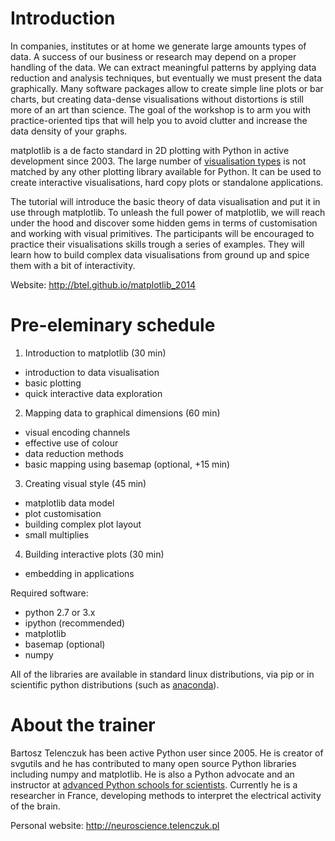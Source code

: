 # Introduction

In companies, institutes or at home we generate large amounts types of data. A success of our business or research may depend on a proper handling of the data. We can extract 
meaningful patterns by applying data reduction and analysis techniques, but eventually we must present the data graphically. Many software packages allow to create simple line plots or bar charts, but creating data-dense visualisations without distortions is still more of an art than science. The goal of the workshop is to arm you with practice-oriented tips that will help you to avoid clutter and increase the data density of your graphs.

matplotlib is a de facto standard in 2D plotting with Python in active development since 2003. The large number of [visualisation types](http://matplotlib.org/gallery.html) is not matched by any other plotting library available for Python. It can be used to create interactive visualisations, hard copy plots or standalone applications.

The tutorial will introduce the basic theory of data visualisation and put it in use through matplotlib. To unleash the full power of matplotlib, we will reach under the hood and discover some hidden gems in terms of customisation and working with visual primitives. The participants will be encouraged to practice their visualisations skills trough a series of examples. They will learn how to build complex data visualisations from ground up and spice them with a bit of interactivity. 

Website: http://btel.github.io/matplotlib_2014

# Pre-eleminary schedule

1) Introduction to matplotlib (30 min)
- introduction to data visualisation
- basic plotting
- quick interactive data exploration

2) Mapping data to graphical dimensions (60 min)
- visual encoding channels
- effective use of colour
- data reduction methods
- basic mapping using basemap (optional, +15 min)

3) Creating visual style (45 min)
- matplotlib data model
- plot customisation
- building complex plot layout
- small multiplies

4) Building interactive plots (30 min)
- embedding in applications


Required software:
- python 2.7 or 3.x
- ipython (recommended)
- matplotlib
- basemap (optional)
- numpy

All of the libraries are available in standard linux distributions, via pip or in scientific python distributions (such as [anaconda](https://store.continuum.io/cshop/anaconda/)).

# About the trainer

Bartosz Telenczuk has been active Python user since 2005. He is creator of svgutils and he  has contributed to many open source Python libraries including numpy and matplotlib.  He is also a Python advocate and an instructor at [advanced Python schools for scientists](https://python.g-node.org/python-summerschool-2013/). Currently he is a researcher in France, developing methods to interpret the electrical activity of the brain.

Personal website: http://neuroscience.telenczuk.pl
